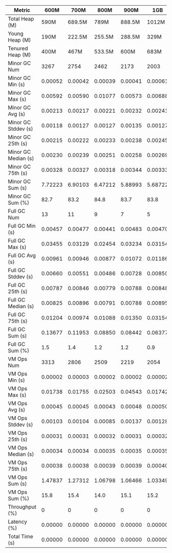 | Metric | 600M | 700M | 800M | 900M | 1GB | 2GB | 4GB | 8GB |
|------|----|----|----|----|---|---|---|---|
| Total Heap (M) | 590M | 689.5M | 789M | 888.5M | 1012M | 2035M | 4083M | 8179M |
| Young Heap (M) | 190M | 222.5M | 255.5M | 288.5M | 329M | 669.5M | 1352M | 2717.5M |
| Tenured Heap (M) | 400M | 467M | 533.5M | 600M | 683M | 1365.5M | 2731M | 5461.5M |
| Minor GC Num | 3267 | 2754 | 2462 | 2173 | 2003 | 826 | 469 | 234 |
| Minor GC Min (s) | 0.00052 | 0.00042 | 0.00039 | 0.00041 | 0.00061 | 0.00043 | 0.00044 | 0.00041 |
| Minor GC Max (s) | 0.00592 | 0.00590 | 0.01077 | 0.00573 | 0.00688 | 0.00579 | 0.00433 | 0.00562 |
| Minor GC Avg (s) | 0.00213 | 0.00217 | 0.00221 | 0.00232 | 0.00241 | 0.00215 | 0.00215 | 0.00209 |
| Minor GC Stddev (s) | 0.00118 | 0.00127 | 0.00127 | 0.00135 | 0.00127 | 0.00124 | 0.00122 | 0.00117 |
| Minor GC 25th (s) | 0.00215 | 0.00222 | 0.00233 | 0.00238 | 0.00245 | 0.00221 | 0.00219 | 0.00222 |
| Minor GC Median (s) | 0.00230 | 0.00239 | 0.00251 | 0.00258 | 0.00269 | 0.00230 | 0.00231 | 0.00234 |
| Minor GC 75th (s) | 0.00328 | 0.00327 | 0.00318 | 0.00344 | 0.00333 | 0.00350 | 0.00352 | 0.00317 |
| Minor GC Sum (s) | 7.72223 | 6.90103 | 6.47212 | 5.88993 | 5.68722 | 1.92189 | 1.08821 | 0.55948 |
| Minor GC Sum (%) | 82.7 | 83.2 | 84.8 | 83.7 | 83.8 | 80.5 | 75.9 | 78.4 |
| Full GC Num | 13 | 11 | 9 | 7 | 5 | 2 | 2 | 2 |
| Full GC Min (s) | 0.00457 | 0.00477 | 0.00441 | 0.00483 | 0.00470 | 0.00475 | 0.00516 | 0.00513 |
| Full GC Max (s) | 0.03455 | 0.03129 | 0.02454 | 0.03234 | 0.03154 | 0.01005 | 0.00977 | 0.01126 |
| Full GC Avg (s) | 0.00961 | 0.00946 | 0.00877 | 0.01072 | 0.01186 | 0.00740 | 0.00746 | 0.00820 |
| Full GC Stddev (s) | 0.00660 | 0.00551 | 0.00486 | 0.00728 | 0.00850 | 0.00375 | 0.00326 | 0.00433 |
| Full GC 25th (s) | 0.00787 | 0.00846 | 0.00779 | 0.00788 | 0.00848 | 0.00475 | 0.00516 | 0.00513 |
| Full GC Median (s) | 0.00825 | 0.00896 | 0.00791 | 0.00788 | 0.00895 | 0.00475 | 0.00516 | 0.00513 |
| Full GC 75th (s) | 0.01204 | 0.00974 | 0.01088 | 0.01350 | 0.03154 | 0.01005 | 0.00977 | 0.01126 |
| Full GC Sum (s) | 0.13677 | 0.11953 | 0.08850 | 0.08442 | 0.06377 | 0.01480 | 0.01493 | 0.01640 |
| Full GC Sum (%) | 1.5 | 1.4 | 1.2 | 1.2 | 0.9 | 0.6 | 1.0 | 2.3 |
| VM Ops Num | 3313 | 2806 | 2509 | 2219 | 2054 | 888 | 561 | 301 |
| VM Ops Min (s) | 0.00002 | 0.00003 | 0.00002 | 0.00002 | 0.00002 | 0.00002 | 0.00002 | 0.00002 |
| VM Ops Max (s) | 0.01738 | 0.01755 | 0.02503 | 0.04543 | 0.01742 | 0.01502 | 0.01733 | 0.01512 |
| VM Ops Avg (s) | 0.00045 | 0.00045 | 0.00043 | 0.00048 | 0.00050 | 0.00051 | 0.00059 | 0.00046 |
| VM Ops Stddev (s) | 0.00103 | 0.00104 | 0.00085 | 0.00137 | 0.00128 | 0.00125 | 0.00173 | 0.00099 |
| VM Ops 25th (s) | 0.00031 | 0.00031 | 0.00032 | 0.00031 | 0.00032 | 0.00031 | 0.00031 | 0.00031 |
| VM Ops Median (s) | 0.00034 | 0.00034 | 0.00035 | 0.00035 | 0.00035 | 0.00035 | 0.00036 | 0.00036 |
| VM Ops 75th (s) | 0.00038 | 0.00038 | 0.00039 | 0.00039 | 0.00040 | 0.00039 | 0.00041 | 0.00042 |
| VM Ops Sum (s) | 1.47837 | 1.27312 | 1.06798 | 1.06466 | 1.03349 | 0.45155 | 0.33008 | 0.13761 |
| VM Ops Sum (%) | 15.8 | 15.4 | 14.0 | 15.1 | 15.2 | 18.9 | 23.0 | 19.3 |
| Throughput (%) | 0 | 0 | 0 | 0 | 0 | 0 | 0 | 0 |
| Latency (%) | 0.00000 | 0.00000 | 0.00000 | 0.00000 | 0.00000 | 0.00000 | 0.00000 | 0.00000 |
| Total Time (s) | 0.00000 | 0.00000 | 0.00000 | 0.00000 | 0.00000 | 0.00000 | 0.00000 | 0.00000 |
